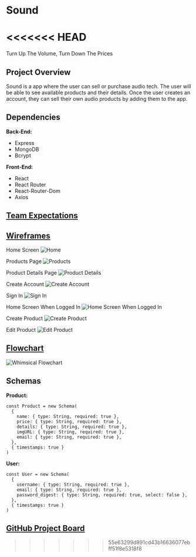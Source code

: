 # Sound
<<<<<<< HEAD
=======

Turn Up The Volume, Turn Down The Prices

## Project Overview

Sound is a app where the user can sell or purchase audio tech. The user will be able to see available products and their details. Once the user creates an account, they can sell their own audio products by adding them to the app. 

## Dependencies 
<b>Back-End:</b>
- Express
- MongoDB
- Bcrypt

<b>Front-End:</b>
- React
- React Router
- React-Router-Dom
- Axios

## [Team Expectations](https://docs.google.com/document/d/1Bn4YaElpcLGPLhebpjtfwx3JY8-ktIi10z4a12WZJCw/edit)

## [Wireframes](https://www.figma.com/file/ClP5JIzhkLCLUwU3MgjqBS/SOUND?node-id=0%3A1)

Home Screen
![Home](https://res.cloudinary.com/dfryxohde/image/upload/v1633664867/SOUND/Home_ul7f72.png)

Products Page
![Products](https://res.cloudinary.com/dfryxohde/image/upload/v1633664867/SOUND/Products_dvoiuh.png)

Product Details Page
![Product Details](https://res.cloudinary.com/dfryxohde/image/upload/v1633664866/SOUND/Details_bzyxwr.png)

Create Account
![Create Account](https://res.cloudinary.com/dfryxohde/image/upload/v1633664866/SOUND/CreateAccount_yuk0o4.png)

Sign In
![Sign In](https://res.cloudinary.com/dfryxohde/image/upload/v1633664866/SOUND/SignIn_mc8vhm.png)

Home Screen When Logged In
![Home Screen When Logged In](https://res.cloudinary.com/dfryxohde/image/upload/v1633664867/SOUND/LoggedInHome_hebytu.png)

Create Product
![Create Product](https://res.cloudinary.com/dfryxohde/image/upload/v1633664866/SOUND/CreateProduct_xe42wm.png)

Edit Product
![Edit Product](https://res.cloudinary.com/dfryxohde/image/upload/v1633664867/SOUND/EditProduct_rleviu.png)

## [Flowchart](https://whimsical.com/sound-9o94b77oTeUwTsQo83mibC)

![Whimsical Flowchart](https://res.cloudinary.com/dfryxohde/image/upload/v1633701359/SOUND/Screen_Shot_2021-10-08_at_8.55.34_AM_b8z6fm.png)

## Schemas

<b>Product:</b>
```
const Product = new Schema(
  {
    name: { type: String, required: true },
    price: { type: String, required: true },
    details: { type: String, required: true },
    imgURL: { type: String, required: true },
    email: { type: String, required: true },
  },
  { timestamps: true }
)
```

<b>User:</b>
```
const User = new Schema(
  {
    username: { type: String, required: true },
    email: { type: String, required: true },
    password_digest: { type: String, required: true, select: false },
  },
  { timestamps: true }
)
```

## [GitHub Project Board](https://github.com/Bri-Gonzalez/Sound/projects/1)
>>>>>>> 55e63299d891cd43b16636077ebff51f8e5318f8
